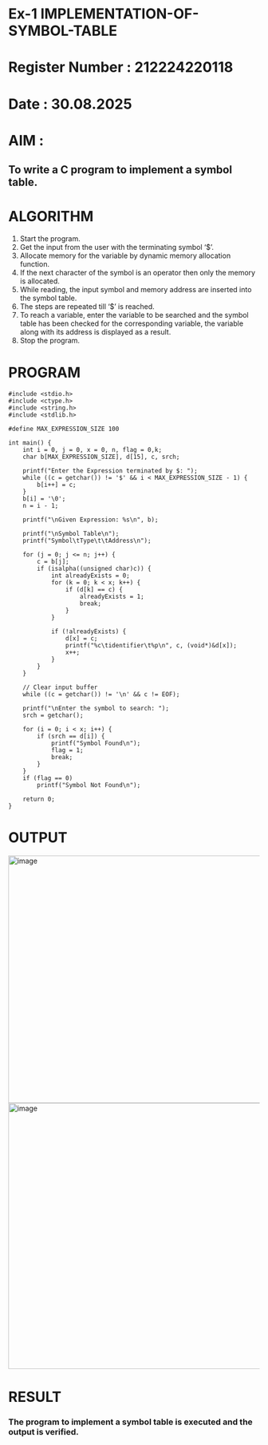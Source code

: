 # Ex-1 IMPLEMENTATION-OF-SYMBOL-TABLE
# Register Number : 212224220118
# Date : 30.08.2025
# AIM :
## To write a C program to implement a symbol table.
# ALGORITHM
1.	Start the program.
2.	Get the input from the user with the terminating symbol ‘$’.
3.	Allocate memory for the variable by dynamic memory allocation function.
4.	If the next character of the symbol is an operator then only the memory is allocated.
5.	While reading, the input symbol and memory address are inserted into the symbol table.
6.	The steps are repeated till ‘$’ is reached.
7.	To reach a variable, enter the variable to be searched and the symbol table has been checked for the corresponding variable, the variable along with its address is displayed as a result.
8.	Stop the program. 
# PROGRAM
```
#include <stdio.h>
#include <ctype.h>
#include <string.h>
#include <stdlib.h>

#define MAX_EXPRESSION_SIZE 100

int main() {
	int i = 0, j = 0, x = 0, n, flag = 0,k;
	char b[MAX_EXPRESSION_SIZE], d[15], c, srch;

	printf("Enter the Expression terminated by $: ");
	while ((c = getchar()) != '$' && i < MAX_EXPRESSION_SIZE - 1) {
		b[i++] = c;
	}
	b[i] = '\0';
	n = i - 1;

	printf("\nGiven Expression: %s\n", b);

	printf("\nSymbol Table\n");
	printf("Symbol\tType\t\tAddress\n");

	for (j = 0; j <= n; j++) {
		c = b[j];
		if (isalpha((unsigned char)c)) {
			int alreadyExists = 0;
			for (k = 0; k < x; k++) {
				if (d[k] == c) {
					alreadyExists = 1;
					break;
				}
			}

			if (!alreadyExists) {
				d[x] = c;
				printf("%c\tidentifier\t%p\n", c, (void*)&d[x]);
				x++;
			}
		}
	}

	// Clear input buffer
	while ((c = getchar()) != '\n' && c != EOF);

	printf("\nEnter the symbol to search: ");
	srch = getchar();

	for (i = 0; i < x; i++) {
		if (srch == d[i]) {
			printf("Symbol Found\n");
			flag = 1;
			break;
		}
	}
	if (flag == 0)
		printf("Symbol Not Found\n");

	return 0;
}
```
# OUTPUT
<img width="622" height="496" alt="image" src="https://github.com/user-attachments/assets/0844a10b-ba45-40f0-81a8-fcdcb5a21aaf" />
<img width="608" height="533" alt="image" src="https://github.com/user-attachments/assets/d9c0a8d2-0c47-4027-b6e7-1d51abc4c920" />


# RESULT
### The program to implement a symbol table is executed and the output is verified.
